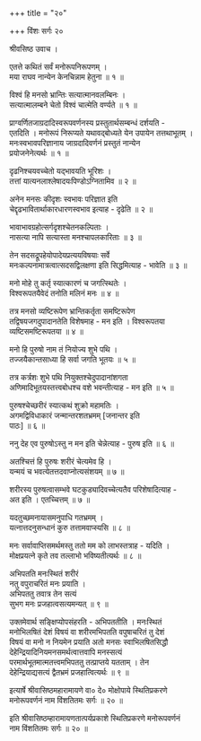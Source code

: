 +++
title = "२०"

+++
विंशः सर्गः २०  
  
श्रीवसिष्ठ उवाच ।  
  
एतत्ते कथितं सर्वं मनोरूपनिरूपणम् ।  
मया राघव नान्येन केनचिन्नाम हेतुना ॥ १ ॥  
  
विश्वं हि मनसो भ्रान्तिः सत्यात्मानवलम्बिनः ।  
सत्यात्मालम्बने चेतो विश्वं चात्मेति वर्ण्यते ॥ १ ॥  
  
प्राग्वर्णितजाग्रदादिस्वरूपवर्णनस्य प्रस्तुतार्थसम्बन्धं दर्शयति -   
एतदिति । मनोरूपं निरूप्यते यथावद्बोध्यते येन उपायेन तत्तथाभूतम् ।   
मनःस्वभावपरिज्ञानाय जाग्रदादिवर्णनं प्रस्तुतं नान्येन   
प्रयोजनेनेत्यर्थः ॥ १ ॥  
  
दृढनिश्चयवच्चेतो यद्भावयति भूरिशः ।  
तत्तां यात्यनलाश्लेषादयःपिण्डोऽग्नितामिव ॥ २ ॥  
  
अनेन मनसः कीदृशः स्वभावः परिज्ञात इति   
चेद्दृढभावितार्थाकारधारणस्वभाव इत्याह - दृढेति ॥ २ ॥  
  
भावाभावग्रहोत्सर्गदृशश्चेतनकल्पिताः ।  
नासत्या नापि सत्यास्ता मनश्चापलकारिताः ॥ ३ ॥  
  
तेन सदसद्रूपहेयोपादेयप्रत्ययविषयाः सर्वे   
मनःकल्पनामात्रत्वात्सदसद्विलक्षणा इति सिद्धमित्याह - भावेति ॥ ३ ॥  
  
मनो मोहे तु कर्तृ स्यात्कारणं च जगत्स्थितेः ।  
विश्वरूपतयैवेदं तनोति मलिनं मनः ॥ ४ ॥  
  
तत्र मनसो व्यष्टिरूपेण भ्रान्तिकर्तृता समष्टिरूपेण   
तद्विषयजगदुपादानतेति विशेषमाह - मन इति । विश्वरूपतया   
व्यष्टिसमष्टिरूपतया ॥ ४ ॥  
  
मनो हि पुरुषो नाम तं नियोज्य शुभे पथि ।  
तज्जयैकान्तसाध्या हि सर्वा जगति भूतयः ॥ ५ ॥  
  
तत्र कर्त्रशः शुभे पथि नियुक्तश्चेदुपादानांशगता   
अणिमादिभूतयस्तत्त्वबोधश्च वशे भवन्तीत्याह - मन इति ॥ ५ ॥  
  
पुरुषश्चेच्छरीरं स्यात्कथं शुक्रो महामतिः ।  
अगमद्विविधाकारं जन्मान्तरशतभ्रमम् [जनान्तर इति   
पाठः] ॥ ६ ॥  
  
ननु देह एव पुरुषोऽस्तु न मन इति चेन्नेत्याह - पुरुष इति ॥ ६ ॥  
  
अतश्चित्तं हि पुरुषः शरीरं चेत्यमेव हि ।  
यन्मयं च भवत्येतत्तदवाप्नोत्यसंशयम् ॥ ७ ॥  
  
शरीरस्य पुरुषत्वासम्भवे घटकुड्यादिवच्चेत्यतैव परिशेषादित्याह -   
अत इति । एतच्चित्तम् ॥ ७ ॥  
  
यदतुच्छमनायासमनुपाधि गतभ्रमम् ।  
यत्नात्तदनुसन्धानं कुरु तत्तामवाप्स्यसि ॥ ८ ॥  
  
मनः सर्वावाप्तिसमर्थमस्तु ततो मम को लाभस्तत्राह - यदिति ।   
मोक्षप्रयत्ने कृते तव तल्लाभो भविष्यतीत्यर्थः ॥ ८ ॥  
  
अभिपतति मनःस्थितं शरीरं  
नतु वपुराचरितं मनः प्रयाति ।  
अभिपततु तवात्र तेन सत्यं  
सुभग मनः प्रजहात्वसत्यमन्यत् ॥ ९ ॥  
  
उक्तमेवार्थ सङ्क्षिप्योपसंहरति - अभिपततीति । मनःस्थितं   
मनोभिलषितं देशं विषयं वा शरीरमभिपतति वपुषाचरितं तु देशं   
विषयं वा मनो न नियमेन प्रयाति अतो मनसः स्वाभिलषितसिद्धौ   
देहेन्द्रियादिनियमनसमर्थत्वात्तवापि मनस्सत्यं   
परमार्थभूतमात्मतत्त्वमभिपततु तत्प्राप्तये यतताम् । तेन   
देहेन्द्रियाद्यसत्यं द्वैतभ्रमं प्रजहात्वित्यर्थः ॥ ९ ॥  
  
इत्यार्षे श्रीवासिष्ठमहारामायणे वा० दे० मोक्षोपाये स्थितिप्रकरणे   
मनोरूपवर्णनं नाम विंशतितमः सर्गः ॥ २० ॥  
  
इति श्रीवासिष्ठम्हारामायणतात्पर्यप्रकाशे स्थितिप्रकरणे मनोरूपवर्णनं   
नाम विंशतितमः सर्गः ॥ २० ॥  
  
  